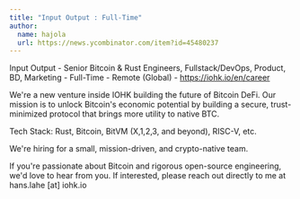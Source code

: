 ```yaml
---
title: "Input Output : Full-Time"
author:
  name: hajola
  url: https://news.ycombinator.com/item?id=45480237
---
```

Input Output - Senior Bitcoin &amp; Rust Engineers, Fullstack&#x2F;DevOps, Product, BD, Marketing - Full-Time - Remote (Global) - <a href="https:&#x2F;&#x2F;iohk.io&#x2F;en&#x2F;career" rel="nofollow">https:&#x2F;&#x2F;iohk.io&#x2F;en&#x2F;career</a>

We&#x27;re a new venture inside IOHK building the future of Bitcoin DeFi. Our mission is to unlock Bitcoin&#x27;s economic potential by building a secure, trust-minimized protocol that brings more utility to native BTC.

Tech Stack: Rust, Bitcoin, BitVM (X,1,2,3, and beyond), RISC-V, etc.

We&#x27;re hiring for a small, mission-driven, and crypto-native team.

If you&#x27;re passionate about Bitcoin and rigorous open-source engineering, we&#x27;d love to hear from you. If interested, please reach out directly to me at hans.lahe [at] iohk.io
<JobApplication />
